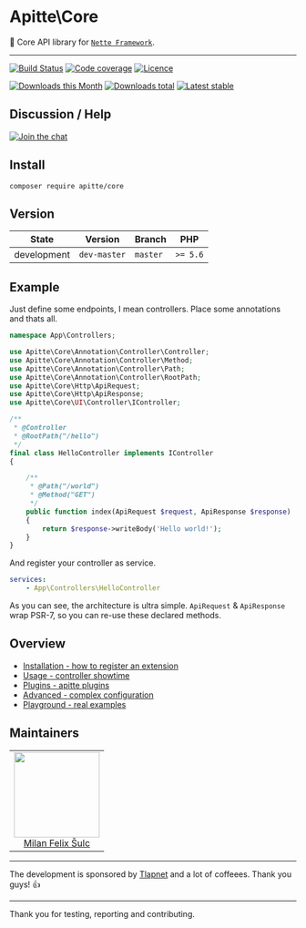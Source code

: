 # Apitte\Core

:wrench: Core API library for [`Nette Framework`](https://github.com/nette/).

-----

[![Build Status](https://img.shields.io/travis/apitte/core.svg?style=flat-square)](https://travis-ci.org/apitte/core)
[![Code coverage](https://img.shields.io/coveralls/apitte/core.svg?style=flat-square)](https://coveralls.io/r/apitte/core)
[![Licence](https://img.shields.io/packagist/l/apitte/core.svg?style=flat-square)](https://packagist.org/packages/apitte/core)

[![Downloads this Month](https://img.shields.io/packagist/dm/apitte/core.svg?style=flat-square)](https://packagist.org/packages/apitte/core)
[![Downloads total](https://img.shields.io/packagist/dt/apitte/core.svg?style=flat-square)](https://packagist.org/packages/apitte/core)
[![Latest stable](https://img.shields.io/packagist/v/apitte/core.svg?style=flat-square)](https://packagist.org/packages/apitte/core)

## Discussion / Help

[![Join the chat](https://img.shields.io/gitter/room/apitte/apitte.svg?style=flat-square)](http://bit.ly/apittegitter)

## Install

```
composer require apitte/core
```

## Version

| State       | Version      | Branch   | PHP      |
|-------------|--------------|----------|----------|
| development | `dev-master` | `master` | `>= 5.6` |

## Example 

Just define some endpoints, I mean controllers. Place some annotations and thats all.

```php
namespace App\Controllers;

use Apitte\Core\Annotation\Controller\Controller;
use Apitte\Core\Annotation\Controller\Method;
use Apitte\Core\Annotation\Controller\Path;
use Apitte\Core\Annotation\Controller\RootPath;
use Apitte\Core\Http\ApiRequest;
use Apitte\Core\Http\ApiResponse;
use Apitte\Core\UI\Controller\IController;

/**
 * @Controller
 * @RootPath("/hello")
 */
final class HelloController implements IController
{

    /**
     * @Path("/world")
     * @Method("GET")
     */
    public function index(ApiRequest $request, ApiResponse $response)
    {
        return $response->writeBody('Hello world!');
    }
}
```

And register your controller as service.

```yaml
services:
    - App\Controllers\HelloController
```

As you can see, the architecture is ultra simple. `ApiRequest` & `ApiResponse` wrap PSR-7, so you can re-use these declared methods.

## Overview

- [Installation - how to register an extension](https://github.com/apitte/core/tree/master/.docs#installation)
- [Usage - controller showtime](https://github.com/apitte/core/tree/master/.docs#usage)
- [Plugins - apitte plugins](https://github.com/apitte/core/tree/master/.docs#plugins)
- [Advanced - complex configuration](https://github.com/apitte/core/tree/master/.docs#advanced)
- [Playground - real examples](https://github.com/apitte/core/tree/master/.docs#playground)

## Maintainers

<table>
  <tbody>
    <tr>
      <td align="center">
        <a href="https://github.com/f3l1x">
            <img width="150" height="150" src="https://avatars2.githubusercontent.com/u/538058?v=3&s=150">
        </a>
        </br>
        <a href="https://github.com/f3l1x">Milan Felix Šulc</a>
      </td>
    </tr>
  <tbody>
</table>

-----

The development is sponsored by [Tlapnet](http://www.tlapnet.cz) and a lot of coffeees. Thank you guys! :+1:

-----

Thank you for testing, reporting and contributing.
